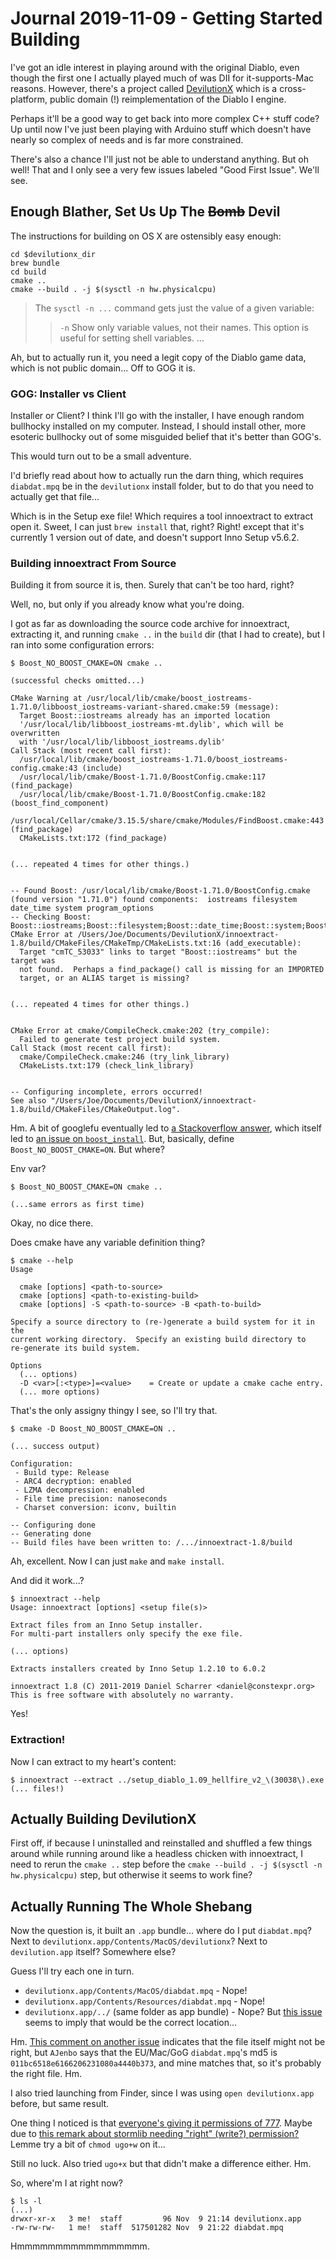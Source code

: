 Journal 2019-11-09 - Getting Started Building
========

I've got an idle interest in playing around with the original Diablo, even though the first one I actually played much of was DII for it-supports-Mac reasons.  However, there's a project called [DevilutionX][devilutionx] which is a cross-platform, public domain (!) reimplementation of the Diablo I engine.

Perhaps it'll be a good way to get back into more complex C++ stuff code?  Up until now I've just been playing with Arduino stuff which doesn't have nearly so complex of needs and is far more constrained.

There's also a chance I'll just not be able to understand anything.  But oh well!  That and I only see a very few issues labeled "Good First Issue".  We'll see.



## Enough Blather, Set Us Up The ~~Bomb~~ Devil

The instructions for building on OS X are ostensibly easy enough:

```
cd $devilutionx_dir
brew bundle
cd build
cmake ..
cmake --build . -j $(sysctl -n hw.physicalcpu)
```

> The `sysctl -n ...` command gets just the value of a given variable:
>
> > `-n`    Show only variable values, not their names.  This option is useful for setting shell variables.  ...

Ah, but to actually run it, you need a legit copy of the Diablo game data, which is not public domain...  Off to GOG it is.


### GOG: Installer vs Client

Installer or Client?  I think I'll go with the installer, I have enough random bullhocky installed on my computer.  Instead, I should install other, more esoteric bullhocky out of some misguided belief that it's better than GOG's.

This would turn out to be a small adventure.

I'd briefly read about how to actually run the darn thing, which requires `diabdat.mpq` be in the `devilutionx` install folder, but to do that you need to actually get that file...

Which is in the Setup exe file!  Which requires a tool innoextract to extract open it.  Sweet, I can just `brew install` that, right?  Right!  except that it's currently 1 version out of date, and doesn't support Inno Setup v5.6.2.


### Building innoextract From Source

Building it from source it is, then.  Surely that can't be too hard, right?

Well, no, but only if you already know what you're doing.

I got as far as downloading the source code archive for innoextract, extracting it, and running `cmake ..` in the `build` dir (that I had to create), but I ran into some configuration errors:

```
$ Boost_NO_BOOST_CMAKE=ON cmake ..

(successful checks omitted...)

CMake Warning at /usr/local/lib/cmake/boost_iostreams-1.71.0/libboost_iostreams-variant-shared.cmake:59 (message):
  Target Boost::iostreams already has an imported location
  '/usr/local/lib/libboost_iostreams-mt.dylib', which will be overwritten
  with '/usr/local/lib/libboost_iostreams.dylib'
Call Stack (most recent call first):
  /usr/local/lib/cmake/boost_iostreams-1.71.0/boost_iostreams-config.cmake:43 (include)
  /usr/local/lib/cmake/Boost-1.71.0/BoostConfig.cmake:117 (find_package)
  /usr/local/lib/cmake/Boost-1.71.0/BoostConfig.cmake:182 (boost_find_component)
  /usr/local/Cellar/cmake/3.15.5/share/cmake/Modules/FindBoost.cmake:443 (find_package)
  CMakeLists.txt:172 (find_package)


(... repeated 4 times for other things.)


-- Found Boost: /usr/local/lib/cmake/Boost-1.71.0/BoostConfig.cmake (found version "1.71.0") found components:  iostreams filesystem date_time system program_options 
-- Checking Boost: Boost::iostreams;Boost::filesystem;Boost::date_time;Boost::system;Boost::program_options
CMake Error at /Users/Joe/Documents/DevilutionX/innoextract-1.8/build/CMakeFiles/CMakeTmp/CMakeLists.txt:16 (add_executable):
  Target "cmTC_53033" links to target "Boost::iostreams" but the target was
  not found.  Perhaps a find_package() call is missing for an IMPORTED
  target, or an ALIAS target is missing?


(... repeated 4 times for other things.)


CMake Error at cmake/CompileCheck.cmake:202 (try_compile):
  Failed to generate test project build system.
Call Stack (most recent call first):
  cmake/CompileCheck.cmake:246 (try_link_library)
  CMakeLists.txt:179 (check_link_library)


-- Configuring incomplete, errors occurred!
See also "/Users/Joe/Documents/DevilutionX/innoextract-1.8/build/CMakeFiles/CMakeOutput.log".
```

Hm.  A bit of googlefu eventually led to [a Stackoverflow answer](https://stackoverflow.com/a/58085634), which itself led to [an issue on `boost_install`](https://github.com/boostorg/boost_install/issues/13).  But, basically, define `Boost_NO_BOOST_CMAKE=ON`.  But where?

Env var?

```
$ Boost_NO_BOOST_CMAKE=ON cmake ..

(...same errors as first time)
```

Okay, no dice there.

Does cmake have any variable definition thing?

```
$ cmake --help
Usage

  cmake [options] <path-to-source>
  cmake [options] <path-to-existing-build>
  cmake [options] -S <path-to-source> -B <path-to-build>

Specify a source directory to (re-)generate a build system for it in the
current working directory.  Specify an existing build directory to
re-generate its build system.

Options
  (... options)
  -D <var>[:<type>]=<value>    = Create or update a cmake cache entry.
  (... more options)
```

That's the only assigny thingy I see, so I'll try that.

```
$ cmake -D Boost_NO_BOOST_CMAKE=ON ..

(... success output)

Configuration:
 - Build type: Release
 - ARC4 decryption: enabled
 - LZMA decompression: enabled
 - File time precision: nanoseconds
 - Charset conversion: iconv, builtin

-- Configuring done
-- Generating done
-- Build files have been written to: /.../innoextract-1.8/build
```

Ah, excellent.  Now I can just `make` and `make install`.

And did it work...?

```
$ innoextract --help
Usage: innoextract [options] <setup file(s)>

Extract files from an Inno Setup installer.
For multi-part installers only specify the exe file.

(... options)

Extracts installers created by Inno Setup 1.2.10 to 6.0.2

innoextract 1.8 (C) 2011-2019 Daniel Scharrer <daniel@constexpr.org>
This is free software with absolutely no warranty.
```

Yes!


### Extraction!

Now I can extract to my heart's content:

```
$ innoextract --extract ../setup_diablo_1.09_hellfire_v2_\(30038\).exe
(... files!)
```



## Actually Building DevilutionX

First off, if because I uninstalled and reinstalled and shuffled a few things around while running around like a headless chicken with innoextract, I need to rerun the `cmake ..` step before the `cmake --build . -j $(sysctl -n hw.physicalcpu)` step, but otherwise it seems to work fine?



## Actually Running The Whole Shebang

Now the question is, it built an `.app` bundle... where do I put `diabdat.mpq`?  Next to `devilutionx.app/Contents/MacOS/devilutionx`?  Next to `devilution.app` itself?  Somewhere else?

Guess I'll try each one in turn.

- `devilutionx.app/Contents/MacOS/diabdat.mpq` - Nope!
- `devilutionx.app/Contents/Resources/diabdat.mpq` - Nope!
- `devilutionx.app/../` (same folder as app bundle) - Nope?  But [this issue](https://github.com/diasurgical/devilutionX/issues/320) seems to imply that would be the correct location...

Hm.  [This comment on another issue](https://github.com/diasurgical/devilutionX/issues/145#issuecomment-510390327) indicates that the file itself might not be right, but `AJenbo` says that the EU/Mac/GoG `diabdat.mpq`'s md5 is `011bc6518e6166206231080a4440b373`, and mine matches that, so it's probably the right file.  Hm.

I also tried launching from Finder, since I was using `open devilutionx.app` before, but same result.

One thing I noticed is that [everyone's giving it permissions of 777](https://github.com/diasurgical/devilutionX/issues/145#issuecomment-510274264).  Maybe due to [this remark about stormlib needing "right" (write?) permission?](https://github.com/diasurgical/devilutionX/issues/145#issuecomment-508886992)  Lemme try a bit of `chmod ugo+w` on it...

Still no luck.  Also tried `ugo+x` but that didn't make a difference either.  Hm.

So, where'm I at right now?

```
$ ls -l
(...)
drwxr-xr-x   3 me!  staff         96 Nov  9 21:14 devilutionx.app
-rw-rw-rw-   1 me!  staff  517501282 Nov  9 21:22 diabdat.mpq
```

Hmmmmmmmmmmmmmmmmm.

[devilutionx]: https://github.com/diasurgical/devilutionX
